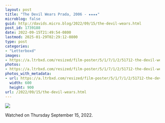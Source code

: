 ```yaml
---
layout: post
title: "The Devil Wears Prada, 2006 - ★★★★"
microblog: false
guid: http://davids.micro.blog/2022/09/15/the-devil-wears.html
post_id: 1739188
date: 2022-09-15T21:49:54-0800
lastmod: 2025-01-29T02:29:12-0800
type: post
categories:
- "Letterboxd"
images:
- https://a.ltrbxd.com/resized/film-poster/5/1/7/1/2/51712-the-devil-wears-prada-0-600-0-900-crop.jpg?v=4a10e2c93f
photos:
- https://a.ltrbxd.com/resized/film-poster/5/1/7/1/2/51712-the-devil-wears-prada-0-600-0-900-crop.jpg?v=4a10e2c93f
photos_with_metadata:
- url: https://a.ltrbxd.com/resized/film-poster/5/1/7/1/2/51712-the-devil-wears-prada-0-600-0-900-crop.jpg?v=4a10e2c93f
  width: 600
  height: 900
url: /2022/09/15/the-devil-wears.html
---
```

<p><img src="https://a.ltrbxd.com/resized/film-poster/5/1/7/1/2/51712-the-devil-wears-prada-0-600-0-900-crop.jpg?v=4a10e2c93f"/></p> <p>Watched on Thursday September 15, 2022.</p>
